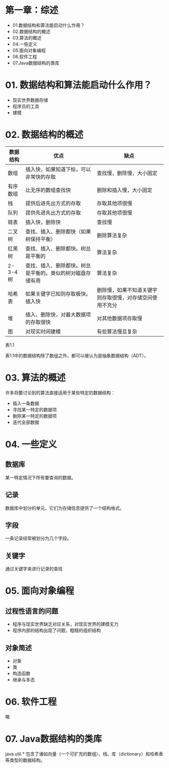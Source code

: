 # 第一章：综述
* 01.数据结构和算法能启动什么作用？
* 02.数据结构的概述
* 03.算法的概述
* 04.一些定义
* 05.面向对象编程
* 06.软件工程
* 07.Java数据结构的类库




# 01. 数据结构和算法能启动什么作用？
* 现实世界数据存储
* 程序员的工具
* 建模


# 02. 数据结构的概述
|数据结构|优点|缺点|
|----|----|----|
|数组|插入快，如果知道下标，可以非常快的存取|查找慢，删除慢，大小固定|
|有序数组|比无序的数组查找快|删除和插入慢，大小固定|
|栈|提供后进先出方式的存取|存取其他项很慢|
|队列|提供先进先出方式的存取|存取其他项很慢|
|链表|插入快，删除快|查找慢|
|二叉树|查找、插入、删除都快（如果树保持平衡）|删除算法复杂|
|红黑树|查找、插入、删除都快。树总是平衡的|算法复杂|
|2-3-4树|查找、插入、删除都快。树总是平衡的。类似的树对磁盘存储有用|算法复杂|
|哈希表|如果关键字已知则存取极快。插入快|删除慢，如果不知道关键字则存取很慢，对存储空间使用不充分|
|堆|插入、删除快，对最大数据项的存取很快|对其他数据项存取慢|
|图|对现实时间建模|有些算法慢且复杂|

表1.1

表1.1中的数据结构除了数组之外，都可以被认为是抽象数据结构（ADT）。

# 03. 算法的概述

许多将要讨论到的算法直接适用于某些特定的数据结构：

* 插入一条数据
* 寻找某一特定的数据项
* 删除某一特定的数据项
* 迭代全部数据

# 04. 一些定义
## 数据库
某一特定情况下所有要查询的数据。
## 记录
数据库中划分的单元，它们为存储信息提供了一个结构格式。
## 字段
一条记录经常被划分为几个字段。
## 关键字
通过关键字来进行记录的查找

# 05. 面向对象编程
## 过程性语言的问题
* 程序与现实世界缺乏对应关系，对现实世界的建模无力
* 程序内部的结构出现了问题，粗糙的组织结构
## 对象简述
* 对象
* 类
* 构造函数
* 继承与多态

# 06. 软件工程
略

# 07. Java数据结构的类库
java.util.* 包含了诸如向量（一个可扩充的数组）、栈、库（dictionary）和哈希表等类型的数据结构。





